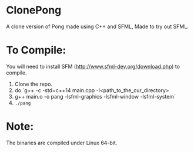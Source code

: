# ClonePong
A clone version of Pong made using C++ and SFML, Made to try out SFML.

# To Compile:

You will need to install SFM (http://www.sfml-dev.org/download.php)  to compile.
1. Clone the repo.
2. do `g++ -c -std=c++14 main.cpp -I<path_to_the_cur_directory>
3. g++ main.o -o pang -lsfml-graphics -lsfml-window -lsfml-system`
4. `./pang`


# Note:
The binaries are compiled under Linux 64-bit. 
